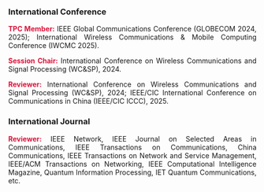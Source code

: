 ### International Conference

<p style="text-align:justify"><span style="color: crimson; font-weight: bold;">TPC Member:</span> IEEE Global Communications Conference (GLOBECOM 2024, 2025); International Wireless Communications & Mobile Computing Conference (IWCMC 2025).</p>
                                
<p style="text-align:justify"><span style="color: crimson; font-weight: bold;">Session Chair:</span> International Conference on Wireless Communications and Signal Processing (WC&SP), 2024.</p>

<p style="text-align:justify"><span style="color: crimson; font-weight: bold;">Reviewer:</span> International Conference on Wireless Communications and Signal Processing (WC&SP), 2024; IEEE/CIC International Conference on Communications in China (IEEE/CIC ICCC), 2025.</p>

### International Journal

<p style="text-align:justify"><span style="color: crimson; font-weight: bold;">Reviewer:</span> IEEE Network, IEEE Journal on Selected Areas in Communications, IEEE Transactions on Communications, China Communications, IEEE Transactions on Network and Service Management, IEEE/ACM Transactions on Networking, IEEE Computational Intelligence Magazine, Quantum Information Processing, IET Quantum Communications, etc.</p>
